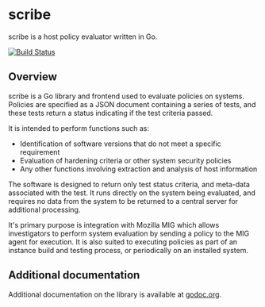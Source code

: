 scribe
======

scribe is a host policy evaluator written in Go.

[![Build Status](https://travis-ci.org/ameihm0912/scribe.svg?branch=master)](https://travis-ci.org/ameihm0912/scribe)

Overview
--------
scribe is a Go library and frontend used to evaluate policies on systems.
Policies are specified as a JSON document containing a series of tests, and
these tests return a status indicating if the test criteria passed.

It is intended to perform functions such as:

* Identification of software versions that do not meet a specific requirement
* Evaluation of hardening criteria or other system security policies
* Any other functions involving extraction and analysis of host information

The software is designed to return only test status criteria, and meta-data
associated with the test. It runs directly on the system being evaluated, and
requires no data from the system to be returned to a central server for
additional processing.

It's primary purpose is integration with Mozilla MIG which allows
investigators to perform system evaluation by sending a policy to the MIG
agent for execution. It is also suited to executing policies as part of an
instance build and testing process, or periodically on an installed system.

Additional documentation
------------------------
Additional documentation on the library is available at [godoc.org](https://godoc.org/github.com/ameihm0912/scribe/src/scribe).
